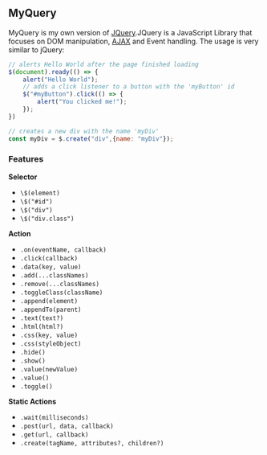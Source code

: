 ## MyQuery
MyQuery is my own version of [JQuery](https://jquery.com).JQuery is a JavaScript Library that focuses on DOM manipulation, [AJAX](https://developer.mozilla.org/en-US/docs/Glossary/AJAX) and Event handling. The usage is very similar to jQuery:
```js
// alerts Hello World after the page finished loading
$(document).ready(() => {
    alert("Hello World");
    // adds a click listener to a button with the 'myButton' id
    $("#myButton").click(() => {
        alert("You clicked me!");
    });
})

// creates a new div with the name 'myDiv'
const myDiv = $.create("div",{name: "myDiv"});
```

### Features
**Selector**

- `\$(element)`
- `\$("#id")`
- `\$("div")`
- `\$("div.class")`

**Action**

- `.on(eventName, callback)`
- `.click(callback)`
- `.data(key, value)`
- `.add(...classNames)`
- `.remove(...classNames)`
- `.toggleClass(className)`
- `.append(element)`
- `.appendTo(parent)`
- `.text(text?)`
- `.html(html?)`
- `.css(key, value)`
- `.css(styleObject)`
- `.hide()`
- `.show()`
- `.value(newValue)`
- `.value()`
- `.toggle()`

**Static Actions**

- `.wait(milliseconds)`
- `.post(url, data, callback)`
- `.get(url, callback)`
- `.create(tagName, attributes?, children?)`